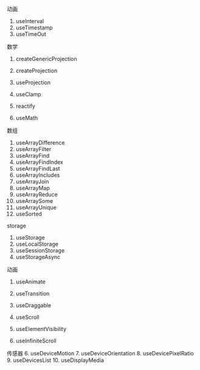 动画
1. useInterval
3. useTimestamp
2. useTimeOut

数学
1. createGenericProjection
2. createProjection
3. useProjection
4. useClamp

1. reactify
2. useMath

数组
1. useArrayDifference
2. useArrayFilter
3. useArrayFind
4. useArrayFindIndex
5. useArrayFindLast
6. useArrayIncludes
7. useArrayJoin
8. useArrayMap
9. useArrayReduce
10. useArraySome
11. useArrayUnique
12. useSorted


storage
1. useStorage
2. useLocalStorage
3. useSessionStorage
4. useStorageAsync

动画
1. useAnimate
2. useTransition
2. useDraggable


3. useScroll
4. useElementVisibility
3. useInfiniteScroll


传感器
6. useDeviceMotion
7. useDeviceOrientation
8. useDevicePixelRatio
9. useDevicesList
10. useDisplayMedia

